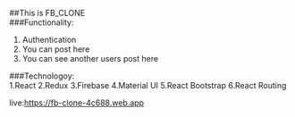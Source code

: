 ##This is  FB_CLONE <br/>
###Functionality: 
1. Authentication
2. You can post here
3. You can see another users post here

###Technologoy:<br/>
1.React
2.Redux
3.Firebase
4.Material UI
5.React Bootstrap
6.React Routing


live:https://fb-clone-4c688.web.app
